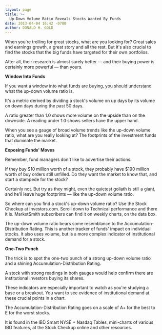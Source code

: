 ```yaml
---
layout: page
title: >-
  Up-Down Volume Ratio Reveals Stocks Wanted By Funds
date: 2013-04-04 16:42 -0700
author: DONALD H. GOLD
---
```





When you're trolling for great stocks, what are you looking for? Great sales and earnings growth, a great story and all the rest. But it's also crucial to find the stocks that the big funds have targeted for their own portfolios. 


After all, their research is almost surely better — and their buying power is certainly more powerful — than yours.


**Window Into Funds**


If you want a window into what funds are buying, you should understand what the up-down volume ratio is.


It's a metric derived by dividing a stock's volume on up days by its volume on down days during the past 50 days.


A ratio greater than 1.0 shows more volume on the upside than on the downside. A reading under 1.0 shows sellers have the upper hand.


When you see a gauge of broad volume trends like the up-down volume ratio, what are you really looking at? The footprints of the investment funds that dominate the market.


**Exposing Funds' Moves**


Remember, fund managers don't like to advertise their actions.


If they buy \$10 million worth of a stock, they probably have \$190 million worth of buy orders still unfilled. Do they want the market to know that, and start a stampede for the stock?


Certainly not. But try as they might, even the quietest goliath is still a giant, and he'll leave huge footprints — like the up-down volume ratio.


So where can you find a stock's up-down volume ratio? Use the Stock Checkup at Investors.com. Scroll down to Technical performance and there it is. MarketSmith subscribers can find it on weekly charts, on the data box.


The up-down volume ratio bears some resemblance to the Accumulation-Distribution Rating. This is another tracker of funds' impact on individual stocks. It also uses volume, but is a more complex indicator of institutional demand for a stock.


**One-Two Punch**


The trick is to spot the one-two punch of a strong up-down volume ratio and a shining Accumulation-Distribution Rating.


A stock with strong readings in both gauges would help confirm there are institutional investors buying its shares.


These indicators are especially important to watch as you're studying a base or a breakout. You want to see evidence of institutional demand at these crucial points in a chart.


The Accumulation-Distribution Rating goes on a scale of A+ for the best to E for the worst stocks.


It is found in the IBD Smart NYSE + Nasdaq Tables, mini-charts of various IBD features, at the Stock Checkup online and other resources.




